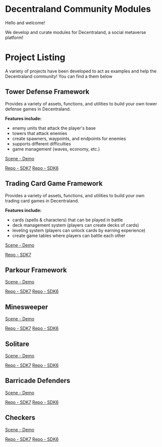 # Decentraland Community Modules

Hello and welcome!

We develop and curate modules for Decentraland, a social metaverse platform! 


# Project Listing

A variety of projects have been developed to act as examples and help the Decentraland community! You can find a  them below


## Tower Defense Framework
Provides a variety of assets, functions, and utilities to build your own tower defense games in Decentraland. 

**Features include:**
- enemy units that attack the player's base
- towers that attack enemies
- create spawners, waypoints, and endpoints for enemies
- supports different difficulties
- game management (waves, economy, etc.)

[Scene - Demo]()

[Repo - SDK7](https://github.com/Decentraland-Community-Modules/DCL-TD-Framework-SDK7)
[Repo - SDK6](https://github.com/Decentraland-Community-Modules/DCL-TD-Framework-SDK6)


## Trading Card Game Framework
Provides a variety of assets, functions, and utilities to build your own trading card games in Decentraland.

**Features include:**
- cards (spells & characters) that can be played in battle
- deck management system (players can create decks of cards)
- leveling system (players can unlock cards by earning experience)
- create game tables where players can battle each other

[Scene - Demo]()

[Repo - SDK7](https://github.com/Decentraland-Community-Modules/DCL-TCG-Framework-SDK7)


## Parkour Framework
<TODO> 

[Scene - Demo]()

[Repo - SDK7](https://github.com/Decentraland-Community-Modules/DCL-Parkour-Framework-SDK7)
[Repo - SDK6](https://github.com/Decentraland-Community-Modules/DCL-Parkour-Framework-SDK6)



## Minesweeper
<TODO>

[Scene - Demo]()

[Repo - SDK7](https://github.com/Decentraland-Community-Modules/DCL-Minesweeper-SDK7)
[Repo - SDK6](https://github.com/Decentraland-Community-Modules/DCL-Minesweeper-SDK6)



## Solitare
<TODO>

[Scene - Demo]()

[Repo - SDK7]()
[Repo - SDK6](https://github.com/Decentraland-Community-Modules/DCL-Card-Game-Framework-SDK6)



## Barricade Defenders
<TODO>

[Scene - Demo]()

[Repo - SDK7]()
[Repo - SDK6](https://github.com/Decentraland-Community-Modules/DCL-Barricade-Defenders-SDK6)



## Checkers
<TODO>

[Scene - Demo]()

[Repo - SDK7]()
[Repo - SDK6](https://github.com/Decentraland-Community-Modules/DCL-Checkers-SDK6)


